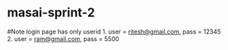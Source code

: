 # masai-sprint-2
#Note login page has only userid 1. user = ritesh@gmail.com, pass = 12345 2. user = ram@gmail.com, pass = 5500
